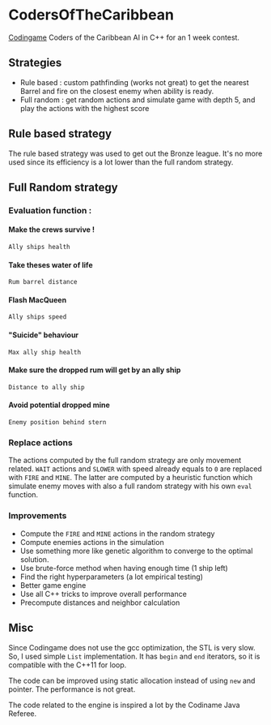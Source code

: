 # CodersOfTheCaribbean
[Codingame](https://www.codingame.com/leaderboards/challenge/coders-of-the-caribbean/global) Coders of the Caribbean AI in C++ for an 1 week contest.

## Strategies
- Rule based : custom pathfinding (works not great) to get the nearest Barrel and 
fire on the closest enemy when ability is ready.
- Full random : get random actions and simulate game with depth 5, and play the actions with the highest score

## Rule based strategy
The rule based strategy was used to get out the Bronze league. It's no more used since its efficiency
is a lot lower than the full random strategy.

## Full Random strategy

### Evaluation function : 

#### Make the crews survive !
```
Ally ships health
```

#### Take theses water of life
```
Rum barrel distance
```

#### Flash MacQueen
```
Ally ships speed
```

#### "Suicide" behaviour
```
Max ally ship health
```

#### Make sure the dropped rum will get by an ally ship 
```
Distance to ally ship
```

#### Avoid potential dropped mine
```
Enemy position behind stern
```

### Replace actions
The actions computed by the full random strategy are only movement related.
`WAIT` actions and `SLOWER` with speed already equals to `0` are replaced with `FIRE` and `MINE`. 
The latter are computed by a heuristic function which simulate enemy moves with also a full random strategy with his
own `eval` function.

### Improvements
- Compute the `FIRE` and `MINE` actions in the random strategy
- Compute enemies actions in the simulation
- Use something more like genetic algorithm to converge to the optimal solution.
- Use brute-force method when having enough time (1 ship left)
- Find the right hyperparameters (a lot empirical testing)
- Better game engine
- Use all C++ tricks to improve overall performance
- Precompute distances and neighbor calculation


## Misc
Since Codingame does not use the gcc optimization, the STL is very slow. So, I used simple `List` implementation. 
It has `begin` and `end` iterators, so it is compatible with the C++11 for loop. 

The code can be improved using static allocation instead of using `new` and pointer. The performance is not great.

The code related to the engine is inspired a lot by the Codiname Java Referee.



